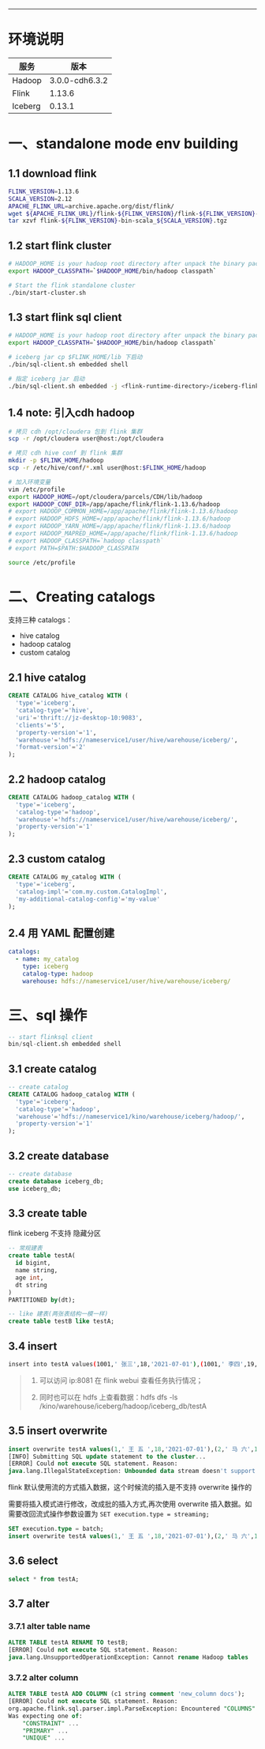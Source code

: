 







---


# 环境说明

 服务 | 版本 
 -- | -- 
 Hadoop |3.0.0-cdh6.3.2  
 Flink |1.13.6 
 Iceberg |0.13.1 

# 一、standalone mode env building

## 1.1 download flink

```bash
FLINK_VERSION=1.13.6
SCALA_VERSION=2.12
APACHE_FLINK_URL=archive.apache.org/dist/flink/
wget ${APACHE_FLINK_URL}/flink-${FLINK_VERSION}/flink-${FLINK_VERSION}-bin-scala_${SCALA_VERSION}.tgz
tar xzvf flink-${FLINK_VERSION}-bin-scala_${SCALA_VERSION}.tgz
```

## 1.2 start flink cluster

```bash
# HADOOP_HOME is your hadoop root directory after unpack the binary package.
export HADOOP_CLASSPATH=`$HADOOP_HOME/bin/hadoop classpath`

# Start the flink standalone cluster
./bin/start-cluster.sh
```

## 1.3 start flink sql client

```bash
# HADOOP_HOME is your hadoop root directory after unpack the binary package.
export HADOOP_CLASSPATH=`$HADOOP_HOME/bin/hadoop classpath`

# iceberg jar cp $FLINK_HOME/lib 下启动
./bin/sql-client.sh embedded shell

# 指定 iceberg jar 启动
./bin/sql-client.sh embedded -j <flink-runtime-directory>/iceberg-flink-runtime-xxx.jar shell
```

## 1.4 note: 引入cdh hadoop

```bash
# 拷贝 cdh /opt/cloudera 包到 flink 集群
scp -r /opt/cloudera user@host:/opt/cloudera

# 拷贝 cdh hive conf 到 flink 集群
mkdir -p $FLINK_HOME/hadoop
scp -r /etc/hive/conf/*.xml user@host:$FLINK_HOME/hadoop

# 加入环境变量
vim /etc/profile
export HADOOP_HOME=/opt/cloudera/parcels/CDH/lib/hadoop
export HADOOP_CONF_DIR=/app/apache/flink/flink-1.13.6/hadoop
# export HADOOP_COMMON_HOME=/app/apache/flink/flink-1.13.6/hadoop
# export HADOOP_HDFS_HOME=/app/apache/flink/flink-1.13.6/hadoop
# export HADOOP_YARN_HOME=/app/apache/flink/flink-1.13.6/hadoop
# export HADOOP_MAPRED_HOME=/app/apache/flink/flink-1.13.6/hadoop
# export HADOOP_CLASSPATH=`hadoop classpath`
# export PATH=$PATH:$HADOOP_CLASSPATH

source /etc/profile
```

# 二、Creating catalogs

支持三种 catalogs：

- hive catalog
- hadoop catalog
- custom catalog

## 2.1 hive catalog

```sql
CREATE CATALOG hive_catalog WITH (
  'type'='iceberg',
  'catalog-type'='hive',
  'uri'='thrift://jz-desktop-10:9083',
  'clients'='5',
  'property-version'='1',
  'warehouse'='hdfs://nameservice1/user/hive/warehouse/iceberg/',
  'format-version'='2'
);
```

## 2.2 hadoop catalog

```sql
CREATE CATALOG hadoop_catalog WITH (
  'type'='iceberg',
  'catalog-type'='hadoop',
  'warehouse'='hdfs://nameservice1/user/hive/warehouse/iceberg/',
  'property-version'='1'
);
```

## 2.3 custom catalog
```sql
CREATE CATALOG my_catalog WITH (
  'type'='iceberg',
  'catalog-impl'='com.my.custom.CatalogImpl',
  'my-additional-catalog-config'='my-value'
);
```

## 2.4 用 YAML 配置创建

```yaml
catalogs: 
  - name: my_catalog
    type: iceberg
    catalog-type: hadoop
    warehouse: hdfs://nameservice1/user/hive/warehouse/iceberg/
```


# 三、sql 操作

```sql
-- start flinksql client
bin/sql-client.sh embedded shell
```

## 3.1 create catalog

```sql
-- create catalog
CREATE CATALOG hadoop_catalog WITH (
  'type'='iceberg',
  'catalog-type'='hadoop',
  'warehouse'='hdfs://nameservice1/kino/warehouse/iceberg/hadoop/',
  'property-version'='1'
);
```

## 3.2 create database

```sql
-- create database
create database iceberg_db;
use iceberg_db;
```

## 3.3 create table

flink iceberg 不支持 隐藏分区

```sql
-- 常规建表
create table testA( 
  id bigint,
  name string, 
  age int,
  dt string
)
PARTITIONED by(dt);

-- like 建表(两张表结构一模一样)
create table testB like testA;
```

## 3.4 insert

```bash
insert into testA values(1001,' 张三',18,'2021-07-01'),(1001,' 李四',19,'2021-07-02');
```

> 1. 可以访问 ip:8081 在 flink webui 查看任务执行情况；
>
> 2. 同时也可以在 hdfs 上查看数据：hdfs dfs -ls /kino/warehouse/iceberg/hadoop/iceberg_db/testA

## 3.5 insert overwrite

```sql
insert overwrite testA values(1,' 王 五 ',18,'2021-07-01'),(2,' 马 六',19,'2021-07-02');
[INFO] Submitting SQL update statement to the cluster...
[ERROR] Could not execute SQL statement. Reason:
java.lang.IllegalStateException: Unbounded data stream doesn't support overwrite operation.
```

flink 默认使用流的方式插入数据，这个时候流的插入是不支持 overwrite 操作的

需要将插入模式进行修改，改成批的插入方式,再次使用 overwrite 插入数据。如需要改回流式操作参数设置为 `SET execution.type = streaming;`

```sql
SET execution.type = batch;
insert overwrite testA values(1,' 王 五 ',18,'2021-07-01'),(2,' 马 六',19,'2021-07-02');
```

## 3.6 select

```sql
select * from testA;
```

## 3.7 alter

### 3.7.1 alter table name

```sql
ALTER TABLE testA RENAME TO testB;
[ERROR] Could not execute SQL statement. Reason:
java.lang.UnsupportedOperationException: Cannot rename Hadoop tables
```

### 3.7.2 alter column

```sql
ALTER TABLE testA ADD COLUMN (c1 string comment 'new_column docs');
[ERROR] Could not execute SQL statement. Reason:
org.apache.flink.sql.parser.impl.ParseException: Encountered "COLUMNS" at line 2, column 5.
Was expecting one of:
    "CONSTRAINT" ...
    "PRIMARY" ...
    "UNIQUE" ...
```





